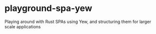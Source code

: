 # playground-spa-yew
Playing around with Rust SPAs using Yew, and structuring them for larger scale applications
